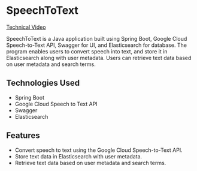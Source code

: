 # SpeechToText

[Technical Video]([url](https://www.youtube.com/watch?v=ODiMqXlF40I))

SpeechToText is a Java application built using Spring Boot, Google Cloud Speech-to-Text API, Swagger for UI, and Elasticsearch for database. The program enables users to convert speech into text, and store it in Elasticsearch along with user metadata. Users can retrieve text data based on user metadata and search terms.

## Technologies Used

- Spring Boot
- Google Cloud Speech to Text API
- Swagger
- Elasticsearch

## Features

- Convert speech to text using the Google Cloud Speech-to-Text API.
- Store text data in Elasticsearch with user metadata.
- Retrieve text data based on user metadata and search terms.

